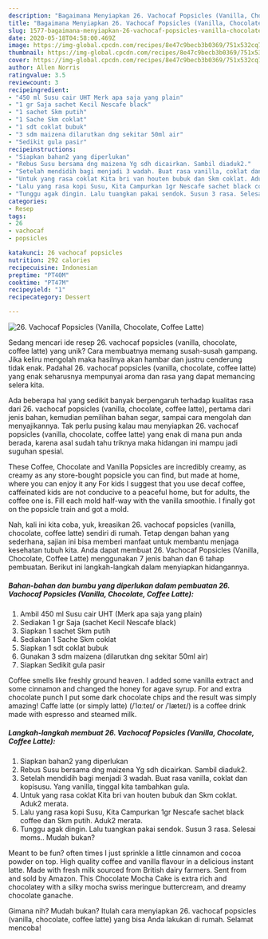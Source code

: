 ```yaml
---
description: "Bagaimana Menyiapkan 26. Vachocaf Popsicles (Vanilla, Chocolate, Coffee Latte), Enak Banget"
title: "Bagaimana Menyiapkan 26. Vachocaf Popsicles (Vanilla, Chocolate, Coffee Latte), Enak Banget"
slug: 1577-bagaimana-menyiapkan-26-vachocaf-popsicles-vanilla-chocolate-coffee-latte-enak-banget
date: 2020-05-18T04:58:00.469Z
image: https://img-global.cpcdn.com/recipes/8e47c9becb3b0369/751x532cq70/26-vachocaf-popsicles-vanilla-chocolate-coffee-latte-foto-resep-utama.jpg
thumbnail: https://img-global.cpcdn.com/recipes/8e47c9becb3b0369/751x532cq70/26-vachocaf-popsicles-vanilla-chocolate-coffee-latte-foto-resep-utama.jpg
cover: https://img-global.cpcdn.com/recipes/8e47c9becb3b0369/751x532cq70/26-vachocaf-popsicles-vanilla-chocolate-coffee-latte-foto-resep-utama.jpg
author: Allen Norris
ratingvalue: 3.5
reviewcount: 3
recipeingredient:
- "450 ml Susu cair UHT Merk apa saja yang plain"
- "1 gr Saja sachet Kecil Nescafe black"
- "1 sachet Skm putih"
- "1 Sache Skm coklat"
- "1 sdt coklat bubuk"
- "3 sdm maizena dilarutkan dng sekitar 50ml air"
- "Sedikit gula pasir"
recipeinstructions:
- "Siapkan bahan2 yang diperlukan"
- "Rebus Susu bersama dng maizena Yg sdh dicairkan. Sambil diaduk2."
- "Setelah mendidih bagi menjadi 3 wadah. Buat rasa vanilla, coklat dan kopisusu. Yang vanilla, tinggal kita tambahkan gula."
- "Untuk yang rasa coklat Kita bri van houten bubuk dan Skm coklat. Aduk2 merata."
- "Lalu yang rasa kopi Susu, Kita Campurkan 1gr Nescafe sachet black coffee dan Skm putih. Aduk2 merata."
- "Tunggu agak dingin. Lalu tuangkan pakai sendok. Susun 3 rasa. Selesai moms.. Mudah bukan?"
categories:
- Resep
tags:
- 26
- vachocaf
- popsicles

katakunci: 26 vachocaf popsicles 
nutrition: 292 calories
recipecuisine: Indonesian
preptime: "PT40M"
cooktime: "PT47M"
recipeyield: "1"
recipecategory: Dessert

---
```



![26. Vachocaf Popsicles (Vanilla, Chocolate, Coffee Latte)](https://img-global.cpcdn.com/recipes/8e47c9becb3b0369/751x532cq70/26-vachocaf-popsicles-vanilla-chocolate-coffee-latte-foto-resep-utama.jpg)

Sedang mencari ide resep 26. vachocaf popsicles (vanilla, chocolate, coffee latte) yang unik? Cara membuatnya memang susah-susah gampang. Jika keliru mengolah maka hasilnya akan hambar dan justru cenderung tidak enak. Padahal 26. vachocaf popsicles (vanilla, chocolate, coffee latte) yang enak seharusnya mempunyai aroma dan rasa yang dapat memancing selera kita.

Ada beberapa hal yang sedikit banyak berpengaruh terhadap kualitas rasa dari 26. vachocaf popsicles (vanilla, chocolate, coffee latte), pertama dari jenis bahan, kemudian pemilihan bahan segar, sampai cara mengolah dan menyajikannya. Tak perlu pusing kalau mau menyiapkan 26. vachocaf popsicles (vanilla, chocolate, coffee latte) yang enak di mana pun anda berada, karena asal sudah tahu triknya maka hidangan ini mampu jadi suguhan spesial.

These Coffee, Chocolate and Vanilla Popsicles are incredibly creamy, as creamy as any store-bought popsicle you can find, but made at home, where you can enjoy it any For kids I suggest that you use decaf coffee, caffeinated kids are not conducive to a peaceful home, but for adults, the coffee one is. Fill each mold half-way with the vanilla smoothie. I finally got on the popsicle train and got a mold.


Nah, kali ini kita coba, yuk, kreasikan 26. vachocaf popsicles (vanilla, chocolate, coffee latte) sendiri di rumah. Tetap dengan bahan yang sederhana, sajian ini bisa memberi manfaat untuk membantu menjaga kesehatan tubuh kita. Anda dapat membuat 26. Vachocaf Popsicles (Vanilla, Chocolate, Coffee Latte) menggunakan 7 jenis bahan dan 6 tahap pembuatan. Berikut ini langkah-langkah dalam menyiapkan hidangannya.

<!--inarticleads1-->

##### Bahan-bahan dan bumbu yang diperlukan dalam pembuatan 26. Vachocaf Popsicles (Vanilla, Chocolate, Coffee Latte):

1. Ambil 450 ml Susu cair UHT (Merk apa saja yang plain)
1. Sediakan 1 gr Saja (sachet Kecil Nescafe black)
1. Siapkan 1 sachet Skm putih
1. Sediakan 1 Sache Skm coklat
1. Siapkan 1 sdt coklat bubuk
1. Gunakan 3 sdm maizena (dilarutkan dng sekitar 50ml air)
1. Siapkan Sedikit gula pasir


Coffee smells like freshly ground heaven. I added some vanilla extract and some cinnamon and changed the honey for agave syrup. For and extra chocolate punch I put some dark chocolate chips and the result was simply amazing! Caffe latte (or simply latte) (/ˈlɑːteɪ/ or /ˈlæteɪ/) is a coffee drink made with espresso and steamed milk. 

<!--inarticleads2-->

##### Langkah-langkah membuat 26. Vachocaf Popsicles (Vanilla, Chocolate, Coffee Latte):

1. Siapkan bahan2 yang diperlukan
1. Rebus Susu bersama dng maizena Yg sdh dicairkan. Sambil diaduk2.
1. Setelah mendidih bagi menjadi 3 wadah. Buat rasa vanilla, coklat dan kopisusu. Yang vanilla, tinggal kita tambahkan gula.
1. Untuk yang rasa coklat Kita bri van houten bubuk dan Skm coklat. Aduk2 merata.
1. Lalu yang rasa kopi Susu, Kita Campurkan 1gr Nescafe sachet black coffee dan Skm putih. Aduk2 merata.
1. Tunggu agak dingin. Lalu tuangkan pakai sendok. Susun 3 rasa. Selesai moms.. Mudah bukan?


Meant to be fun? often times I just sprinkle a little cinnamon and cocoa powder on top. High quality coffee and vanilla flavour in a delicious instant latte. Made with fresh milk sourced from British dairy farmers. Sent from and sold by Amazon. This Chocolate Mocha Cake is extra rich and chocolatey with a silky mocha swiss meringue buttercream, and dreamy chocolate ganache. 

Gimana nih? Mudah bukan? Itulah cara menyiapkan 26. vachocaf popsicles (vanilla, chocolate, coffee latte) yang bisa Anda lakukan di rumah. Selamat mencoba!
